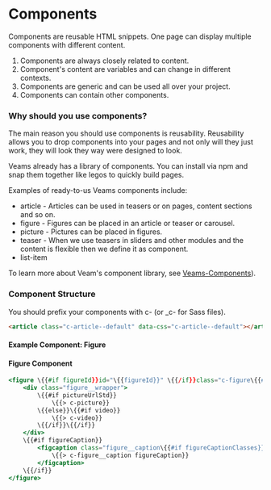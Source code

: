 [//]: # ({{#wrapWith "grid-row"}})
[//]: #     ({{#wrapWith "grid-col" colClasses="is-col-mobile-l-12"}})

# Components

Components are reusable HTML snippets. One page can display multiple components with different content.

1. Components are always closely related to content.
2. Component's content are variables and can change in different contexts.
3. Components are generic and can be used all over your project.
4. Components can contain other components.

### Why should you use components?

The main reason you should use components is reusability. Reusability allows you to drop components into your pages and not only will they just work, they will look they way were designed to look.

Veams already has a library of components. You can install via npm and snap them together like legos to quickly build pages.

Examples of ready-to-us Veams components include:

- article - Articles can be used in teasers or on pages, content sections and so on.
- figure - Figures can be placed in an article or teaser or carousel.
- picture - Pictures can be placed in figures.
- teaser - When we use teasers in sliders and other modules and the content is flexible then we define it as component.
- list-item

To learn more about Veam's component library, see [Veams-Components](/veams-components/index.html)).

[//]: #     ({{/wrapWith}})
[//]: # ({{/wrapWith}})
[//]: # ({{#wrapWith "grid-row"}})
[//]: #     ({{#wrapWith "grid-col" colClasses="is-col-mobile-l-6"}})

### Component Structure

You should prefix your components with c- (or _c- for Sass files).

[//]: #     ({{/wrapWith}})
[//]: #     ({{#wrapWith "grid-col" colClasses="is-col-mobile-l-6"}})

```html
<article class="c-article--default" data-css="c-article--default"></article>
```

[//]: #     ({{/wrapWith}})
[//]: # ({{/wrapWith}})
[//]: # ({{#wrapWith "grid-row"}})
[//]: #     ({{#wrapWith "grid-col" colClasses="is-col-mobile-l-6"}})

#### Example Component: Figure

[//]: #     ({{/wrapWith}})
[//]: #     ({{#wrapWith "grid-col" colClasses="is-col-mobile-l-6"}})

#### Figure Component

```hbs
<figure \{{#if figureId}}id="\{{figureId}}" \{{/if}}class="c-figure\{{#if figureContextClass}}--\{figureContextClass}}\{{/if}}\{{#if figureClasses}} \{{figureClasses}}\{{/if}}" data-css="c-figure">
    <div class="figure__wrapper">
        \{{#if pictureUrlStd}}
            \{{> c-picture}}
        \{{else}}\{{#if video}}
            \{{> c-video}}
        \{{/if}}\{{/if}}
    </div>
    \{{#if figureCaption}}
        <figcaption class="figure__caption\{{#if figureCaptionClasses}} \{{figureCaptionClasses}}\{{/if}}">
            \{{> c-figure__caption figureCaption}}
        </figcaption>
    \{{/if}}
</figure>


```

[//]: #     ({{/wrapWith}})
[//]: # ({{/wrapWith}})




